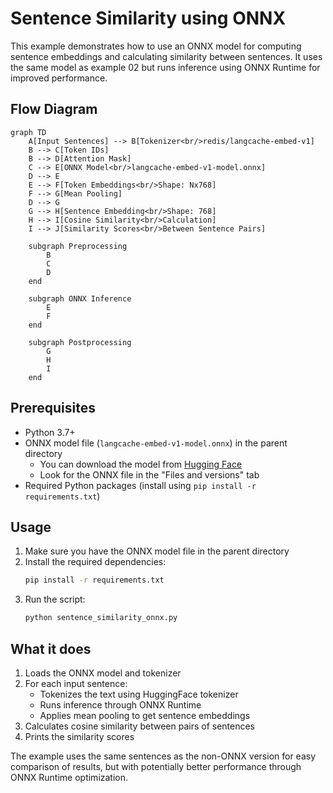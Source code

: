 # Sentence Similarity using ONNX

This example demonstrates how to use an ONNX model for computing sentence embeddings and calculating similarity between sentences. It uses the same model as example 02 but runs inference using ONNX Runtime for improved performance.

## Flow Diagram

```mermaid
graph TD
    A[Input Sentences] --> B[Tokenizer<br/>redis/langcache-embed-v1]
    B --> C[Token IDs]
    B --> D[Attention Mask]
    C --> E[ONNX Model<br/>langcache-embed-v1-model.onnx]
    D --> E
    E --> F[Token Embeddings<br/>Shape: Nx768]
    F --> G[Mean Pooling]
    D --> G
    G --> H[Sentence Embedding<br/>Shape: 768]
    H --> I[Cosine Similarity<br/>Calculation]
    I --> J[Similarity Scores<br/>Between Sentence Pairs]

    subgraph Preprocessing
        B
        C
        D
    end

    subgraph ONNX Inference
        E
        F
    end

    subgraph Postprocessing
        G
        H
        I
    end
```

## Prerequisites

- Python 3.7+
- ONNX model file (`langcache-embed-v1-model.onnx`) in the parent directory
  - You can download the model from [Hugging Face](https://huggingface.co/redis/langcache-embed-v1)
  - Look for the ONNX file in the "Files and versions" tab
- Required Python packages (install using `pip install -r requirements.txt`)

## Usage

1. Make sure you have the ONNX model file in the parent directory
2. Install the required dependencies:
   ```bash
   pip install -r requirements.txt
   ```
3. Run the script:
   ```bash
   python sentence_similarity_onnx.py
   ```

## What it does

1. Loads the ONNX model and tokenizer
2. For each input sentence:
   - Tokenizes the text using HuggingFace tokenizer
   - Runs inference through ONNX Runtime
   - Applies mean pooling to get sentence embeddings
3. Calculates cosine similarity between pairs of sentences
4. Prints the similarity scores

The example uses the same sentences as the non-ONNX version for easy comparison of results, but with potentially better performance through ONNX Runtime optimization. 